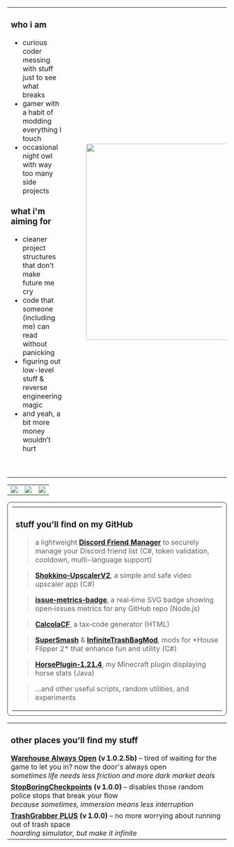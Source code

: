 <div align="center">
</div>

<!-- 👤 About Me Section -->
<div align="center">
  <table>
    <tbody>
      <tr>
        <td>
          <h3>who i am</h3>
          <ul>
            <li>curious coder messing with stuff just to see what breaks</li>
            <li>gamer with a habit of modding everything I touch</li>
            <li>occasional night owl with way too many side projects</li>
          </ul>
          <h3>what i'm aiming for</h3>
          <ul>
            <li>cleaner project structures that don’t make future me cry</li>
            <li>code that someone (including me) can read without panicking</li>
            <li>figuring out low-level stuff & reverse engineering magic</li>
            <li>and yeah, a bit more money wouldn’t hurt</li>
          </ul>
          <p>&nbsp;</p>
        </td>
        <td>
          <figure class="image">
            <img src="https://tenor.com/it/view/coding-gif-18657810.gif" sizes="100vw" width="450">
          </figure>
        </td>
      </tr>
    </tbody>
  </table>
</div>

<!-- 📈 GitHub Stats -->
<table>
  <tr>
    <td>
      <img src="https://github-readme-streak-stats.herokuapp.com/?user=ImElio&theme=merko&hide_border=false">
    </td>
    <td>
      <img src="https://github-readme-stats.vercel.app/api/top-langs/?username=ImElio&theme=merko&hide_border=false&include_all_commits=true&count_private=true&layout=compact">
    </td>
    <td>
      <a href="https://discord.com/users/398870857050619916">
        <img src="https://lanyard.cnrad.dev/api/398870857050619916?theme=dark&bg=282A36&borderRadius=15px&animated=true">
      </a>
    </td>
  </tr>
</table>

<!-- 💻 GitHub Projects -->
<div align="center">
  <table style="width: 100%; border: 1px solid #444; border-radius: 8px; padding: 10px;">
    <tbody>
      <tr>
        <td>
          <h3>stuff you'll find on my GitHub</h3>
          <blockquote>a lightweight <strong><a href="https://github.com/ImElio/Discord-Friend-Manager">Discord Friend Manager</a></strong> to securely manage your Discord friend list (C#, token validation, cooldown, multi-language support)</blockquote>
          <blockquote><strong><a href="https://github.com/Shokkino-s-Upscaler-v2/Shokkino-UpscalerV2">Shokkino‑UpscalerV2</a></strong>, a simple and safe video upscaler app (C#)</blockquote>
          <blockquote><strong><a href="https://github.com/ImElio/issue-metrics-badge">issue‑metrics‑badge</a></strong>, a real‑time SVG badge showing open‑issues metrics for any GitHub repo (Node.js)</blockquote>
          <blockquote><strong><a href="https://github.com/ImElio/CalcolaCF">CalcolaCF</a></strong>, a tax‑code generator (HTML)</blockquote>
          <blockquote><strong><a href="https://github.com/ImElio/SuperSmash">SuperSmash</a></strong> &amp; <strong><a href="https://github.com/ImElio/InfiniteTrashBagMod">InfiniteTrashBagMod</a></strong>, mods for *House Flipper 2* that enhance fun and utility (C#)</blockquote>
          <blockquote><strong><a href="https://github.com/ImElio/HorsePlugin-1.21.4">HorsePlugin‑1.21.4</a></strong>, my Minecraft plugin displaying horse stats (Java)</blockquote>
          <blockquote>…and other useful scripts, random utilities, and experiments</blockquote>
        </td>
      </tr>
    </tbody>
  </table>
</div>

<!-- 🌐 Other Stuff Online -->
<div align="center">
  <table style="width: 100%;">
    <tr>
      <td>
        <h3>other places you'll find my stuff</h3>
        <strong><a href="https://www.nexusmods.com/schedule1/mods/189">Warehouse Always Open</a> (v 1.0.2.5b)</strong>  
        – tired of waiting for the game to let you in? now the door's always open  
        <br><em>sometimes life needs less friction and more dark market deals</em>
      </td>
    </tr>
    <tr>
      <td>
        <strong><a href="https://www.nexusmods.com/schedule1/mods/200">StopBoringCheckpoints</a> (v 1.0.0)</strong>  
        – disables those random police stops that break your flow  
        <br><em>because sometimes, immersion means less interruption</em>
      </td>
    </tr>
    <tr>
      <td>
        <strong><a href="https://www.nexusmods.com/schedule1/mods/189">TrashGrabber PLUS</a> (v 1.0.0)</strong>  
        – no more worrying about running out of trash space  
        <br><em>hoarding simulator, but make it infinite</em>
      </td>
    </tr>
  </table>
</div>
